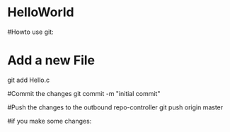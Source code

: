 # HelloWorld

#Howto use git:

# Add a new File
git add Hello.c

#Commit the changes 
git commit -m "initial commit"

#Push the changes to the outbound repo-controller
git push origin master

#if you make some changes:
